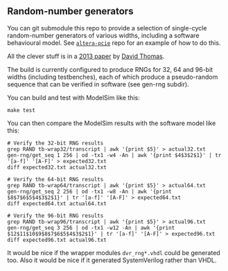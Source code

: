 ## Random-number generators
You can git submodule this repo to provide a selection of single-cycle random-number generators of various widths, including a software behavioural model. See [`altera-pcie`](https://github.com/makestuff/altera-pcie) repo for an example of how to do this.

All the clever stuff is in a [2013 paper](http://cas.ee.ic.ac.uk/people/dt10/research/rngs-fpga-lut_sr.html) by [David Thomas](http://cas.ee.ic.ac.uk/people/dt10/index.html).

The build is currently configured to produce RNGs for 32, 64 and 96-bit widths (including testbenches), each of which produce a pseudo-random sequence that can be verified in software (see gen-rng subdir).

You can build and test with ModelSim like this:

    make test

You can then compare the ModelSim results with the software model like this:

    # Verify the 32-bit RNG results
    grep RAND tb-wrap32/transcript | awk '{print $5}' > actual32.txt
    gen-rng/get_seq 1 256 | od -tx1 -w4 -An | awk '{print $4$3$2$1}' | tr '[a-f]' '[A-F]' > expected32.txt
    diff expected32.txt actual32.txt 
    
    # Verify the 64-bit RNG results
    grep RAND tb-wrap64/transcript | awk '{print $5}' > actual64.txt
    gen-rng/get_seq 2 256 | od -tx1 -w8 -An | awk '{print $8$7$6$5$4$3$2$1}' | tr '[a-f]' '[A-F]' > expected64.txt
    diff expected64.txt actual64.txt 
    
    # Verify the 96-bit RNG results
    grep RAND tb-wrap96/transcript | awk '{print $5}' > actual96.txt
    gen-rng/get_seq 3 256 | od -tx1 -w12 -An | awk '{print $12$11$10$9$8$7$6$5$4$3$2$1}' | tr '[a-f]' '[A-F]' > expected96.txt
    diff expected96.txt actual96.txt 

It would be nice if the wrapper modules `dvr_rng*.vhdl` could be generated too. Also it would be nice if it generated SystemVerilog rather than VHDL.
